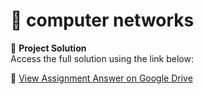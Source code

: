 # 📘 computer networks 

📄 **Project Solution**  
Access the full solution using the link below:

🔗 [View Assignment Answer on Google Drive](https://drive.google.com/file/d/1rgnpqosILquyBqm6v4NB6vJOoZfAebln/view?usp=sharing)

